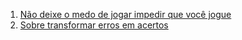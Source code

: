 1. [Não deixe o medo de jogar impedir que você jogue](https://medium.com/@raphamorim/n%C3%A3o-deixe-o-medo-de-jogar-impedir-que-voc%C3%AA-jogue-59781c93fd09)
1. [Sobre transformar erros em acertos](http://danielfilho.github.io/2014/11/16/sobre-transformar-erros-em-acertos/)
